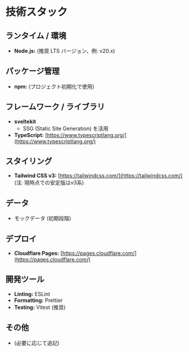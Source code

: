 # 技術スタック

## ランタイム / 環境
- **Node.js:** (推奨 LTS バージョン、例: v20.x)

## パッケージ管理
- **npm:** (プロジェクト初期化で使用)

## フレームワーク / ライブラリ
- **sveltekit**
  - SSG (Static Site Generation) を活用
- **TypeScript:** [https://www.typescriptlang.org/](https://www.typescriptlang.org/)

## スタイリング
- **Tailwind CSS v3:** [https://tailwindcss.com/](https://tailwindcss.com/) (注: 現時点での安定版はv3系)

## データ
- モックデータ (初期段階)

## デプロイ
- **Cloudflare Pages:** [https://pages.cloudflare.com/](https://pages.cloudflare.com/)

## 開発ツール
- **Linting:** ESLint
- **Formatting:** Prettier
- **Testing:** Vitest (推奨)

## その他
- (必要に応じて追記)
